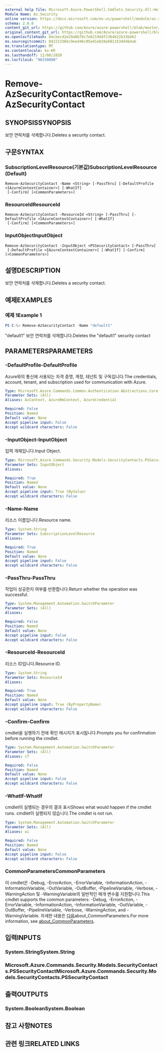 ```yaml
---
external help file: Microsoft.Azure.PowerShell.Cmdlets.Security.dll-Help.xml
Module Name: Az.Security
online version: https://docs.microsoft.com/en-us/powershell/module/az.security/Remove-AzSecurityContact
schema: 2.0.0
content_git_url: https://github.com/Azure/azure-powershell/blob/master/src/Security/Security/help/Remove-AzSecurityContact.md
original_content_git_url: https://github.com/Azure/azure-powershell/blob/master/src/Security/Security/help/Remove-AzSecurityContact.md
ms.openlocfilehash: b4cbecd2e29a0b70c7e62194df2364b22b33b462
ms.sourcegitcommit: 04221336bc9eed46c05ed1e828a6811534d4b4ab
ms.translationtype: MT
ms.contentlocale: ko-KR
ms.lasthandoff: 12/08/2020
ms.locfileid: "98339890"
---
```

# <span data-ttu-id="6a5f2-101">Remove-AzSecurityContact</span><span class="sxs-lookup"><span data-stu-id="6a5f2-101">Remove-AzSecurityContact</span></span>

## <span data-ttu-id="6a5f2-102">SYNOPSIS</span><span class="sxs-lookup"><span data-stu-id="6a5f2-102">SYNOPSIS</span></span>
<span data-ttu-id="6a5f2-103">보안 연락처를 삭제합니다.</span><span class="sxs-lookup"><span data-stu-id="6a5f2-103">Deletes a security contact.</span></span>

## <span data-ttu-id="6a5f2-104">구문</span><span class="sxs-lookup"><span data-stu-id="6a5f2-104">SYNTAX</span></span>

### <span data-ttu-id="6a5f2-105">SubscriptionLevelResource(기본값)</span><span class="sxs-lookup"><span data-stu-id="6a5f2-105">SubscriptionLevelResource (Default)</span></span>
```
Remove-AzSecurityContact -Name <String> [-PassThru] [-DefaultProfile <IAzureContextContainer>] [-WhatIf]
 [-Confirm] [<CommonParameters>]
```

### <span data-ttu-id="6a5f2-106">ResourceId</span><span class="sxs-lookup"><span data-stu-id="6a5f2-106">ResourceId</span></span>
```
Remove-AzSecurityContact -ResourceId <String> [-PassThru] [-DefaultProfile <IAzureContextContainer>] [-WhatIf]
 [-Confirm] [<CommonParameters>]
```

### <span data-ttu-id="6a5f2-107">InputObject</span><span class="sxs-lookup"><span data-stu-id="6a5f2-107">InputObject</span></span>
```
Remove-AzSecurityContact -InputObject <PSSecurityContact> [-PassThru]
 [-DefaultProfile <IAzureContextContainer>] [-WhatIf] [-Confirm] [<CommonParameters>]
```

## <span data-ttu-id="6a5f2-108">설명</span><span class="sxs-lookup"><span data-stu-id="6a5f2-108">DESCRIPTION</span></span>
<span data-ttu-id="6a5f2-109">보안 연락처를 삭제합니다.</span><span class="sxs-lookup"><span data-stu-id="6a5f2-109">Deletes a security contact.</span></span>

## <span data-ttu-id="6a5f2-110">예제</span><span class="sxs-lookup"><span data-stu-id="6a5f2-110">EXAMPLES</span></span>

### <span data-ttu-id="6a5f2-111">예제 1</span><span class="sxs-lookup"><span data-stu-id="6a5f2-111">Example 1</span></span>
```powershell
PS C:\> Remove-AzSecurityContact -Name "default1"
```

<span data-ttu-id="6a5f2-112">"default1" 보안 연락처를 삭제합니다.</span><span class="sxs-lookup"><span data-stu-id="6a5f2-112">Deletes the "default1" security contact</span></span>

## <span data-ttu-id="6a5f2-113">PARAMETERS</span><span class="sxs-lookup"><span data-stu-id="6a5f2-113">PARAMETERS</span></span>

### <span data-ttu-id="6a5f2-114">-DefaultProfile</span><span class="sxs-lookup"><span data-stu-id="6a5f2-114">-DefaultProfile</span></span>
<span data-ttu-id="6a5f2-115">Azure와의 통신에 사용되는 자격 증명, 계정, 테넌트 및 구독입니다.</span><span class="sxs-lookup"><span data-stu-id="6a5f2-115">The credentials, account, tenant, and subscription used for communication with Azure.</span></span>

```yaml
Type: Microsoft.Azure.Commands.Common.Authentication.Abstractions.Core.IAzureContextContainer
Parameter Sets: (All)
Aliases: AzContext, AzureRmContext, AzureCredential

Required: False
Position: Named
Default value: None
Accept pipeline input: False
Accept wildcard characters: False
```

### <span data-ttu-id="6a5f2-116">-InputObject</span><span class="sxs-lookup"><span data-stu-id="6a5f2-116">-InputObject</span></span>
<span data-ttu-id="6a5f2-117">입력 개체입니다.</span><span class="sxs-lookup"><span data-stu-id="6a5f2-117">Input Object.</span></span>

```yaml
Type: Microsoft.Azure.Commands.Security.Models.SecurityContacts.PSSecurityContact
Parameter Sets: InputObject
Aliases:

Required: True
Position: Named
Default value: None
Accept pipeline input: True (ByValue)
Accept wildcard characters: False
```

### <span data-ttu-id="6a5f2-118">-Name</span><span class="sxs-lookup"><span data-stu-id="6a5f2-118">-Name</span></span>
<span data-ttu-id="6a5f2-119">리소스 이름입니다.</span><span class="sxs-lookup"><span data-stu-id="6a5f2-119">Resource name.</span></span>

```yaml
Type: System.String
Parameter Sets: SubscriptionLevelResource
Aliases:

Required: True
Position: Named
Default value: None
Accept pipeline input: False
Accept wildcard characters: False
```

### <span data-ttu-id="6a5f2-120">-PassThru</span><span class="sxs-lookup"><span data-stu-id="6a5f2-120">-PassThru</span></span>
<span data-ttu-id="6a5f2-121">작업이 성공한지 여부를 반환합니다.</span><span class="sxs-lookup"><span data-stu-id="6a5f2-121">Return whether the operation was successful.</span></span>

```yaml
Type: System.Management.Automation.SwitchParameter
Parameter Sets: (All)
Aliases:

Required: False
Position: Named
Default value: None
Accept pipeline input: False
Accept wildcard characters: False
```

### <span data-ttu-id="6a5f2-122">-ResourceId</span><span class="sxs-lookup"><span data-stu-id="6a5f2-122">-ResourceId</span></span>
<span data-ttu-id="6a5f2-123">리소스 ID입니다.</span><span class="sxs-lookup"><span data-stu-id="6a5f2-123">Resource ID.</span></span>

```yaml
Type: System.String
Parameter Sets: ResourceId
Aliases:

Required: True
Position: Named
Default value: None
Accept pipeline input: True (ByPropertyName)
Accept wildcard characters: False
```

### <span data-ttu-id="6a5f2-124">-Confirm</span><span class="sxs-lookup"><span data-stu-id="6a5f2-124">-Confirm</span></span>
<span data-ttu-id="6a5f2-125">cmdlet을 실행하기 전에 확인 메시지가 표시됩니다.</span><span class="sxs-lookup"><span data-stu-id="6a5f2-125">Prompts you for confirmation before running the cmdlet.</span></span>

```yaml
Type: System.Management.Automation.SwitchParameter
Parameter Sets: (All)
Aliases: cf

Required: False
Position: Named
Default value: None
Accept pipeline input: False
Accept wildcard characters: False
```

### <span data-ttu-id="6a5f2-126">-WhatIf</span><span class="sxs-lookup"><span data-stu-id="6a5f2-126">-WhatIf</span></span>
<span data-ttu-id="6a5f2-127">cmdlet이 실행되는 경우의 결과 표시</span><span class="sxs-lookup"><span data-stu-id="6a5f2-127">Shows what would happen if the cmdlet runs.</span></span> <span data-ttu-id="6a5f2-128">cmdlet이 실행되지 않습니다.</span><span class="sxs-lookup"><span data-stu-id="6a5f2-128">The cmdlet is not run.</span></span>

```yaml
Type: System.Management.Automation.SwitchParameter
Parameter Sets: (All)
Aliases: wi

Required: False
Position: Named
Default value: None
Accept pipeline input: False
Accept wildcard characters: False
```

### <span data-ttu-id="6a5f2-129">CommonParameters</span><span class="sxs-lookup"><span data-stu-id="6a5f2-129">CommonParameters</span></span>
<span data-ttu-id="6a5f2-130">이 cmdlet은 -Debug, -ErrorAction, -ErrorVariable, -InformationAction, -InformationVariable, -OutVariable, -OutBuffer, -PipelineVariable, -Verbose, -WarningAction 및 -WarningVariable의 일반적인 매개 변수를 지원합니다.</span><span class="sxs-lookup"><span data-stu-id="6a5f2-130">This cmdlet supports the common parameters: -Debug, -ErrorAction, -ErrorVariable, -InformationAction, -InformationVariable, -OutVariable, -OutBuffer, -PipelineVariable, -Verbose, -WarningAction, and -WarningVariable.</span></span> <span data-ttu-id="6a5f2-131">자세한 내용은 [다음](http://go.microsoft.com/fwlink/?LinkID=113216)about_CommonParameters.</span><span class="sxs-lookup"><span data-stu-id="6a5f2-131">For more information, see [about_CommonParameters](http://go.microsoft.com/fwlink/?LinkID=113216).</span></span>

## <span data-ttu-id="6a5f2-132">입력</span><span class="sxs-lookup"><span data-stu-id="6a5f2-132">INPUTS</span></span>

### <span data-ttu-id="6a5f2-133">System.String</span><span class="sxs-lookup"><span data-stu-id="6a5f2-133">System.String</span></span>

### <span data-ttu-id="6a5f2-134">Microsoft.Azure.Commands.Security.Models.SecurityContacts.PSSecurityContact</span><span class="sxs-lookup"><span data-stu-id="6a5f2-134">Microsoft.Azure.Commands.Security.Models.SecurityContacts.PSSecurityContact</span></span>

## <span data-ttu-id="6a5f2-135">출력</span><span class="sxs-lookup"><span data-stu-id="6a5f2-135">OUTPUTS</span></span>

### <span data-ttu-id="6a5f2-136">System.Boolean</span><span class="sxs-lookup"><span data-stu-id="6a5f2-136">System.Boolean</span></span>

## <span data-ttu-id="6a5f2-137">참고 사항</span><span class="sxs-lookup"><span data-stu-id="6a5f2-137">NOTES</span></span>

## <span data-ttu-id="6a5f2-138">관련 링크</span><span class="sxs-lookup"><span data-stu-id="6a5f2-138">RELATED LINKS</span></span>
